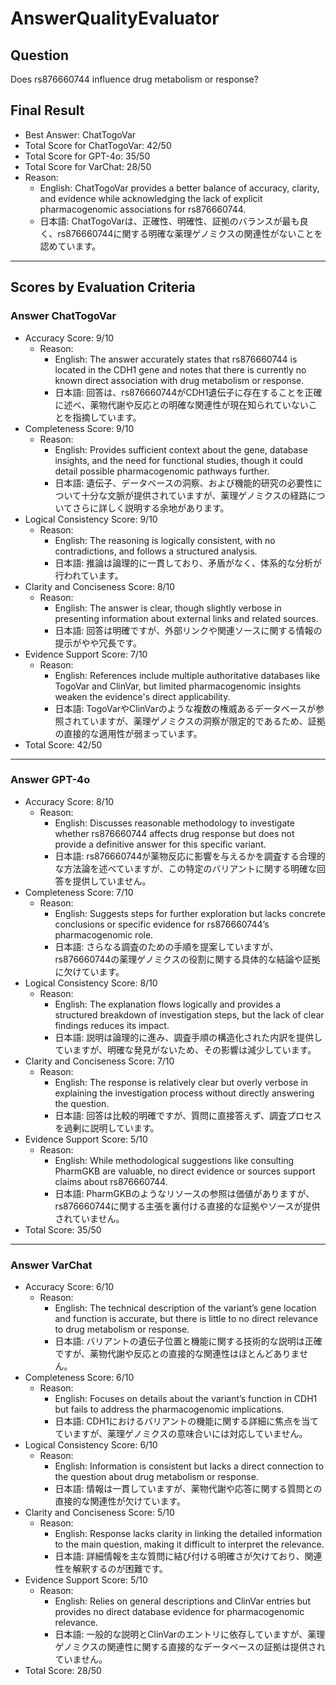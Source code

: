 # AnswerQualityEvaluator

## Question

Does rs876660744 influence drug metabolism or response?

## Final Result

- Best Answer: ChatTogoVar
- Total Score for ChatTogoVar: 42/50
- Total Score for GPT-4o: 35/50
- Total Score for VarChat: 28/50
- Reason:
  - English: ChatTogoVar provides a better balance of accuracy, clarity, and evidence while acknowledging the lack of explicit pharmacogenomic associations for rs876660744. 
  - 日本語: ChatTogoVarは、正確性、明確性、証拠のバランスが最も良く、rs876660744に関する明確な薬理ゲノミクスの関連性がないことを認めています。

---

## Scores by Evaluation Criteria

### Answer ChatTogoVar
- Accuracy Score: 9/10
  - Reason: 
    - English: The answer accurately states that rs876660744 is located in the CDH1 gene and notes that there is currently no known direct association with drug metabolism or response.
    - 日本語: 回答は、rs876660744がCDH1遺伝子に存在することを正確に述べ、薬物代謝や反応との明確な関連性が現在知られていないことを指摘しています。
- Completeness Score: 9/10
  - Reason: 
    - English: Provides sufficient context about the gene, database insights, and the need for functional studies, though it could detail possible pharmacogenomic pathways further.
    - 日本語: 遺伝子、データベースの洞察、および機能的研究の必要性について十分な文脈が提供されていますが、薬理ゲノミクスの経路についてさらに詳しく説明する余地があります。
- Logical Consistency Score: 9/10
  - Reason: 
    - English: The reasoning is logically consistent, with no contradictions, and follows a structured analysis.
    - 日本語: 推論は論理的に一貫しており、矛盾がなく、体系的な分析が行われています。
- Clarity and Conciseness Score: 8/10
  - Reason: 
    - English: The answer is clear, though slightly verbose in presenting information about external links and related sources.
    - 日本語: 回答は明確ですが、外部リンクや関連ソースに関する情報の提示がやや冗長です。
- Evidence Support Score: 7/10
  - Reason: 
    - English: References include multiple authoritative databases like TogoVar and ClinVar, but limited pharmacogenomic insights weaken the evidence's direct applicability.
    - 日本語: TogoVarやClinVarのような複数の権威あるデータベースが参照されていますが、薬理ゲノミクスの洞察が限定的であるため、証拠の直接的な適用性が弱まっています。
- Total Score: 42/50

---

### Answer GPT-4o
- Accuracy Score: 8/10
  - Reason: 
    - English: Discusses reasonable methodology to investigate whether rs876660744 affects drug response but does not provide a definitive answer for this specific variant.
    - 日本語: rs876660744が薬物反応に影響を与えるかを調査する合理的な方法論を述べていますが、この特定のバリアントに関する明確な回答を提供していません。
- Completeness Score: 7/10
  - Reason: 
    - English: Suggests steps for further exploration but lacks concrete conclusions or specific evidence for rs876660744’s pharmacogenomic role.
    - 日本語: さらなる調査のための手順を提案していますが、rs876660744の薬理ゲノミクスの役割に関する具体的な結論や証拠に欠けています。
- Logical Consistency Score: 8/10
  - Reason: 
    - English: The explanation flows logically and provides a structured breakdown of investigation steps, but the lack of clear findings reduces its impact.
    - 日本語: 説明は論理的に進み、調査手順の構造化された内訳を提供していますが、明確な発見がないため、その影響は減少しています。
- Clarity and Conciseness Score: 7/10
  - Reason: 
    - English: The response is relatively clear but overly verbose in explaining the investigation process without directly answering the question.
    - 日本語: 回答は比較的明確ですが、質問に直接答えず、調査プロセスを過剰に説明しています。
- Evidence Support Score: 5/10
  - Reason: 
    - English: While methodological suggestions like consulting PharmGKB are valuable, no direct evidence or sources support claims about rs876660744.
    - 日本語: PharmGKBのようなリソースの参照は価値がありますが、rs876660744に関する主張を裏付ける直接的な証拠やソースが提供されていません。
- Total Score: 35/50

---

### Answer VarChat
- Accuracy Score: 6/10
  - Reason: 
    - English: The technical description of the variant’s gene location and function is accurate, but there is little to no direct relevance to drug metabolism or response.
    - 日本語: バリアントの遺伝子位置と機能に関する技術的な説明は正確ですが、薬物代謝や反応との直接的な関連性はほとんどありません。
- Completeness Score: 6/10
  - Reason: 
    - English: Focuses on details about the variant’s function in CDH1 but fails to address the pharmacogenomic implications.
    - 日本語: CDH1におけるバリアントの機能に関する詳細に焦点を当てていますが、薬理ゲノミクスの意味合いには対応していません。
- Logical Consistency Score: 6/10
  - Reason: 
    - English: Information is consistent but lacks a direct connection to the question about drug metabolism or response.
    - 日本語: 情報は一貫していますが、薬物代謝や応答に関する質問との直接的な関連性が欠けています。
- Clarity and Conciseness Score: 5/10
  - Reason: 
    - English: Response lacks clarity in linking the detailed information to the main question, making it difficult to interpret the relevance.
    - 日本語: 詳細情報を主な質問に結び付ける明確さが欠けており、関連性を解釈するのが困難です。
- Evidence Support Score: 5/10
  - Reason: 
    - English: Relies on general descriptions and ClinVar entries but provides no direct database evidence for pharmacogenomic relevance.
    - 日本語: 一般的な説明とClinVarのエントリに依存していますが、薬理ゲノミクスの関連性に関する直接的なデータベースの証拠は提供されていません。
- Total Score: 28/50